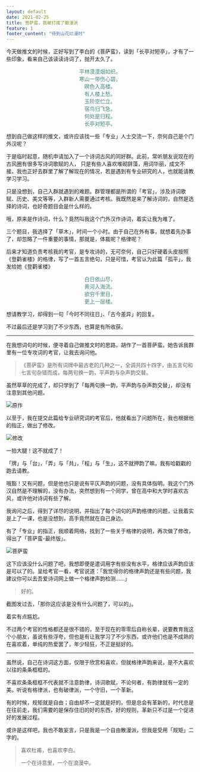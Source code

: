 ```yaml
---
layout: default
date: 2021-02-25
title: 菩萨蛮，我被打成了散漫派
feature: 1
footer_content: "待到山花烂漫时"
---
```



今天做推文的时候，正好写到了李白的《菩萨蛮》，读到「长亭对短亭」，才有了一些印象，看来自己该读读诗词了，抛开太久了。

<font color=" #428675">
<center>平林漠漠烟如织。</center>
<center>寒山一带伤心碧。</center>
<center>暝色入高楼。</center>
<center>有人楼上愁。</center>
</font>

<font color=" #428675">
<center>玉阶空伫立。</center>
<center>宿鸟归飞急。</center>
<center>何处是归程。</center>
<center>长亭对短亭。</center>
</font>

想到自己做这样的推文，或许应该找一些「专业」人士交流一下，奈何自己是个门外汉呢？

于是临时起意，随机申请加入了一个诗词古风的同好群。此前，常听朋友说现在的古风圈有很多写诗词歌赋的人， 只是有些人喜欢堆砌辞藻，用词华丽，成文不接。我也正好去群里了解了解现在的情况，若是遇到有专业研究的人，也就能请教学习学习。

只是没想到，自己入群就遇到的难题。群管理都是所谓的「考官」，涉及诗词歌赋、历史、美文等等，入群新人需要通过考核。我既然是来了解诗词的，自然是选择的诗词，也好奇题目会是什么样的。

哦，原来是作诗词，什么？竟然叫我这个门外汉作诗词，着实让我为难了。

三个题目，我选择了「草木」，时间一个小时。由于自己在外有事，就想着先办事了，却忽略了一件重要的事情，那就是，体裁呢？格律呢？

后来才知道负责考核我的考官，是专攻诗的，无可奈何，自己只好硬着头皮按照《登鹳雀楼》的格律，写了一首五言绝句，只是可惜，考官认为此篇「孤平」，我发给她《登鹳雀楼》

<font color=" #428675">
<center>白日依山尽，</center>
<center>黄河入海流。</center>
<center>欲穷千里目，</center>
<center>更上一层楼。</center>
</font>

想请教学习，却得到一句「今时不同往日」、「古今差异」的回复。

不过最后还是学习到了不少东西，也算是有所收获。

---

在我想词句的时候，便寻着自己做推文时的思路，胡作了一首菩萨蛮。她告诉我群里有一位专攻词的考官，让我去询问他。

> 《菩萨蛮》是所有词牌中最古老的几种之一，全调共四十四字，由五言句和七言句杂错而成，每两句换一韵，平声韵与杂声韵交替。

虽然草草的完成了，却只学到了「每两句换一韵，平声韵与杂声韵交替」，却没有注意到其他问题。

![原作](https://imglf6.lf127.net/img/N1ZVNXBuaTNneUc3c3FTNkZBckNuazBvSHV0VWNqQmhwUlRQUm9JaWUrTG1aU29GK2NUb0hBPT0.jpg?imageView&thumbnail=1680x0&quality=96&stripmeta=0&type=jpg)

以至于，我在提交此篇给专业研究词的考官后，他就看出了问题所在，我也根据他的指正，做出了修改。

![修改](https://imglf6.lf127.net/img/N1ZVNXBuaTNneUc3c3FTNkZBckNudVhGbjhteDF5MTZsNkI1TXJFMVlYZWJPNkM5M2hLNTBRPT0.jpg?imageView&thumbnail=1680x0&quality=96&stripmeta=0&type=jpg)

一拍大腿！这不就成了！

「牌」与「台」，「弄」与「共」，「程」与「生」，这不就押韵了嘛，我有哈戳戳的跑去请教。

哦豁！又有问题，但是他也只是说有平仄声韵的问题，没有具体指明。我这个门外汉自然是不理解的，没有办法，突然想到有一个同学，曾在高中和大学时喜欢古风，或许他对诗词有些了解。

我询问之后，得到了详尽的说明，并指出了每个词句的声韵格律的问题，让我着实是上了一课，也是没想到，高手竟然就在自己身边。

有了「专业」的指正，我顺着网络，找到了一些关于格律的说明，再次做了修改，得出了「菩萨蛮-最终版」。

![菩萨蛮](https://imglf6.lf127.net/img/N1ZVNXBuaTNneUc3c3FTNkZBckNudmt0cklqVlg3ZDJPdGxKa29IYnUwWnhSTFIrc2FrdjZ3PT0.jpg?imageView&thumbnail=1680x0&quality=96&stripmeta=0&type=jpg)

这下应该没什么问题了吧，我想即便是遣词用字有些没有水平，格律应该声韵应该是可以了的。呈给考官一看，考官说道：「我觉得你的格律声韵还是有些问题，我建议你可以去吾爱诗词网上做一个格律声韵检测……」

> 好的。

截图发过去，「那你这应该是没有什么问题了，可以的」。

着实有点尴尬。

不过两个考官的性格都还是很不错的，至于现在的零零后自称长辈，说要教育我这个小朋友，虽说有些浮夸，但也是有让我学习了不少东西，或许他们也是不成熟的在喜欢着，单纯的热爱罢了，年少轻狂，不正是挺好的。

---

虽然说，自己在诗词这方面，仅限于欣赏和喜欢，但就格律声韵来说，是不大喜欢以往的条条框框的。

不喜欢条条框框不代表就不注意韵律，诗词歌赋，不论何者，有韵律就有一定的美。听说有格律派，也有破律派，一个守旧，一个革新。

有的时候，规矩就是自由；自由却不一定就是好的。但是总会有革新的，时代总是在往前走，我们需要的是保存住旧的好的东西，好的规则，革新只不过是一个促进好的发展过程。

或许是这样吧，我也不敢妄言，只是我是一个自由散漫派，但我是受用「规矩」二字的。

> 喜欢杜甫，也喜欢李白。
>
> 一个在诗意里，一个在浪漫中。